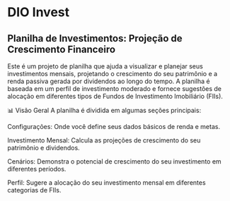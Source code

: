# DIO Invest

## Planilha de Investimentos: Projeção de Crescimento Financeiro
Este é um projeto de planilha que ajuda a visualizar e planejar seus investimentos mensais, projetando o crescimento do seu patrimônio e a renda passiva gerada por dividendos ao longo do tempo. A planilha é baseada em um perfil de investimento moderado e fornece sugestões de alocação em diferentes tipos de Fundos de Investimento Imobiliário (FIIs).

📊 Visão Geral
A planilha é dividida em algumas seções principais:

Configurações: Onde você define seus dados básicos de renda e metas.

Investimento Mensal: Calcula as projeções de crescimento do seu patrimônio e dividendos.

Cenários: Demonstra o potencial de crescimento do seu investimento em diferentes períodos.

Perfil: Sugere a alocação do seu investimento mensal em diferentes categorias de FIIs.
